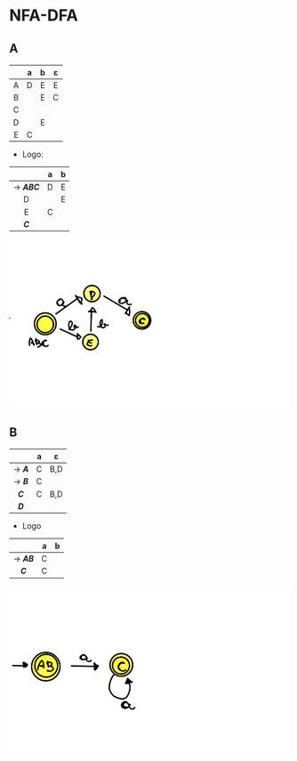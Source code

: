 # NFA-DFA

## A

|     |  a  |  b  |  ε  |
| :-: | :-: | :-: | :-: |
|  A  |  D  |  E  |  E  |
|  B  |     |  E  |  C  |
|  C  |     |     |     |
|  D  |     |  E  |     |
|  E  |  C  |     |     |

- Logo:

|              |  a  |  b  |
| :----------: | :-: | :-: |
| -> **_ABC_** |  D  |  E  |
|      D       |     |  E  |
|      E       |  C  |     |
|   **_C_**    |     |     |

![Q1_A](Q1_A.png)

## B

|            |  a  |  ε  |
| :--------: | :-: | :-: |
| -> **_A_** |  C  | B,D |
| -> **_B_** |  C  |     |
|  **_C_**   |  C  | B,D |
|  **_D_**   |     |     |

- Logo

|             |  a  |  b  |
| :---------: | :-: | :-: |
| -> **_AB_** |  C  |     |
|   **_C_**   |  C  |     |

![Q1_B](Q1_B.png)

